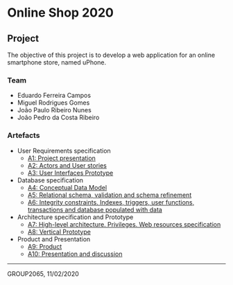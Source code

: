 # Online Shop 2020

## Project

The objective of this project is to develop a web application for an online smartphone store, named uPhone.

### Team

* Eduardo Ferreira Campos
* Miguel Rodrigues Gomes
* João Paulo Ribeiro Nunes
* João Pedro da Costa Ribeiro

### Artefacts

* User Requirements specification
  * [A1: Project presentation](https://git.fe.up.pt/lbaw/lbaw1920/lbaw2065/-/wikis/a1)
  * [A2: Actors and User stories](https://git.fe.up.pt/lbaw/lbaw1920/lbaw2065/-/wikis/a2)
  * [A3: User Interfaces Prototype](https://git.fe.up.pt/lbaw/lbaw1920/lbaw2065/-/wikis/a3)
* Database specification
  * [A4: Conceptual Data Model](https://git.fe.up.pt/lbaw/lbaw1920/lbaw2065/-/wikis/a4)
  * [A5: Relational schema, validation and schema refinement](a5)
  * [A6: Integrity constraints. Indexes, triggers, user functions, transactions and database populated with data](a6)
* Architecture specification and Prototype
  * [A7: High-level architecture. Privileges. Web resources specification](a7)
  * [A8: Vertical Prototype](a8)
* Product and Presentation
  * [A9: Product](a9)
  * [A10: Presentation and discussion](a10)

***
GROUP2065, 11/02/2020
